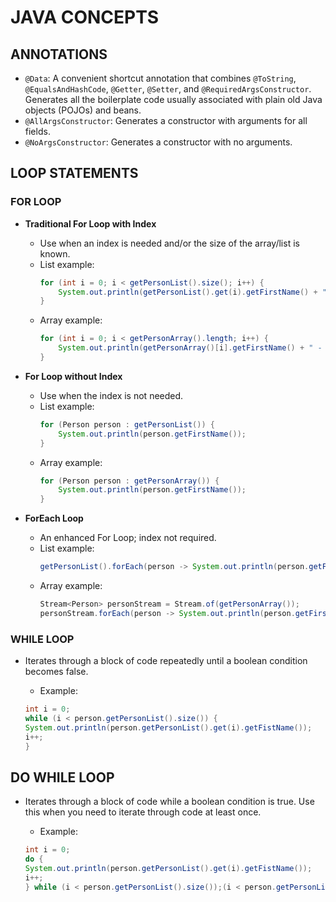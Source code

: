 # JAVA CONCEPTS

## ANNOTATIONS

- `@Data`: A convenient shortcut annotation that combines `@ToString`, `@EqualsAndHashCode`, `@Getter`, `@Setter`, and `@RequiredArgsConstructor`. Generates all the boilerplate code usually associated with plain old Java objects (POJOs) and beans.
- `@AllArgsConstructor`: Generates a constructor with arguments for all fields.
- `@NoArgsConstructor`: Generates a constructor with no arguments.

## LOOP STATEMENTS

### FOR LOOP

- **Traditional For Loop with Index**
    - Use when an index is needed and/or the size of the array/list is known.
    - List example:
      ```java
      for (int i = 0; i < getPersonList().size(); i++) {
          System.out.println(getPersonList().get(i).getFirstName() + " - " + i);
      }
      ```
    - Array example:
      ```java
      for (int i = 0; i < getPersonArray().length; i++) {
          System.out.println(getPersonArray()[i].getFirstName() + " - " + i);
      }
      ```

- **For Loop without Index**
    - Use when the index is not needed.
    - List example:
      ```java
      for (Person person : getPersonList()) {
          System.out.println(person.getFirstName());
      }
      ```
    - Array example:
      ```java
      for (Person person : getPersonArray()) {
          System.out.println(person.getFirstName());
      }
      ```

- **ForEach Loop**
    - An enhanced For Loop; index not required.
    - List example:
      ```java
      getPersonList().forEach(person -> System.out.println(person.getFirstName()));
      ```
    - Array example:
      ```java
      Stream<Person> personStream = Stream.of(getPersonArray());
      personStream.forEach(person -> System.out.println(person.getFirstName()));
      ```
### WHILE LOOP
  - Iterates through a block of code repeatedly until a boolean condition becomes false.

    - Example:
    ```java
    int i = 0;
    while (i < person.getPersonList().size()) {
    System.out.println(person.getPersonList().get(i).getFistName());
    i++;
    }
    ```

## DO WHILE LOOP
- Iterates through a block of code while a boolean condition is true. Use this when you need to iterate through code at least once.

    - Example:
    ```java
    int i = 0;
    do {
    System.out.println(person.getPersonList().get(i).getFistName());
    i++;
    } while (i < person.getPersonList().size());(i < person.getPersonList().size());
     ```
